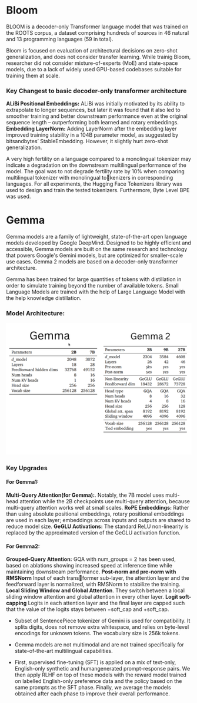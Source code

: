 
#  Bloom
BLOOM is a decoder-only Transformer language model that was trained on the ROOTS corpus, a dataset comprising hundreds of sources in 46 natural and 13 programming languages (59 in total).

Bloom is focused on evaluation of architectural decisions on zero-shot generalization, and does not consider transfer learning. While trainig Bloom, researcher did not consider mixture-of-experts (MoE) and state-space models, due to a lack of widely used GPU-based codebases suitable for training them at scale.

### Key Changest to basic decoder-only transformer architecture
**ALiBi Positional Embeddings:** ALiBi was initially motivated by its ability to extrapolate to longer sequences, but later it was found that it also led to smoother training and better downstream performance even at the original sequence length – outperforming both learned and rotary embeddings.
**Embedding LayerNorm:** Adding LayerNorm after the embedding layer improved training stability in a 104B parameter model, as suggested by bitsandbytes’ StableEmbedding. However, it slightly hurt zero-shot generalization.

A very high fertility on a language compared to a monolingual tokenizer may indicate a degradation on the downstream multilingual performance of the model. The goal was to not degrade fertility rate by 10% when comparing multilingual tokenizer with monolingual tokenizers in corresponding languages. For all experiments, the Hugging Face Tokenizers library was used to design and train the tested tokenizers. Furthermore, Byte Level BPE was used.

# Gemma
Gemma models are a family of lightweight, state-of-the-art open language models developed by Google DeepMind. Designed to be highly efficient and accessible, Gemma models are built on the same research and technology that powers Google's Gemini models, but are optimized for smaller-scale use cases. Gemma 2 models are based on a decoder-only transformer architecture.

Gemma has been trained for large quantities of tokens with distillation in order to simulate training beyond the number of available tokens. Small Language Models are trained with the help of Large Language Model with the help knowledge distillation.

### Model Architecture:
![Architecture Comparison](https://github.com/Darshan-Baslani/IIT-M-assignment/blob/main/images/Gemma.png)
### Key Upgrades
#### For Gemma1:
**Multi-Query Attention(for Gemma):**. Notably, the 7B model uses multi-head attention while the 2B checkpoints use multi-query attention, because multi-query attention works well at small scales.
**RoPE Embeddings:** Rather than using absolute positional embeddings, rotary positional embeddings are used in each layer; embeddings across inputs and outputs are shared to reduce model size. 
**GeGLU Activations:** The standard ReLU non-linearity is replaced by the approximated version of the GeGLU activation function.
#### For Gemma2:
**Grouped-Query Attention:** GQA with num_groups = 2 has been used, based on ablations showing increased speed at inference time while maintaining downstream performance.
**Post-norm and pre-norm with RMSNorm** Input of each transformer sub-layer, the attention layer and the feedforward layer is normalized, with RMSNorm to stabilize the training.
**Local Sliding Window and Global Attention**. They switch between a local sliding window attention and global attention in every other layer.
**Logit soft-capping** Logits in each attention layer and the final layer are capped such that the value of the logits stays between −soft_cap and +soft_cap.

- Subset of SentencePiece tokenizer of Gemini is used for compatibility. It splits digits, does not remove extra whitespace, and relies on byte-level encodings for unknown tokens. The vocabulary size is 256k tokens.

- Gemma models are not multimodal and are not trained specifically for state-of-the-art multilingual capabilities.

- First, supervised fine-tuning (SFT) is applied on a mix of text-only, English-only synthetic and humangenerated prompt-response pairs. We then apply RLHF on top of these models with the reward model trained on labelled English-only preference data and the policy based on the same prompts as the SFT phase. Finally, we average the models obtained after each phase to improve their overall performance.